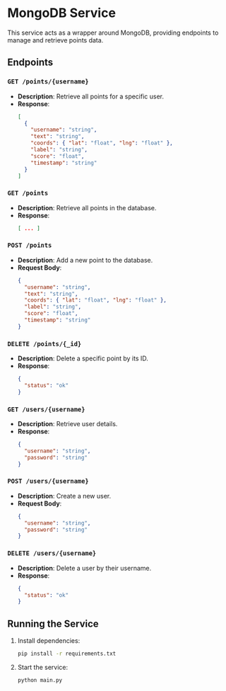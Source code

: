 # MongoDB Service

This service acts as a wrapper around MongoDB, providing endpoints to manage and retrieve points data.

## Endpoints

### `GET /points/{username}`
- **Description**: Retrieve all points for a specific user.
- **Response**:
  ```json
  [
    {
      "username": "string",
      "text": "string",
      "coords": { "lat": "float", "lng": "float" },
      "label": "string",
      "score": "float",
      "timestamp": "string"
    }
  ]
  ```

### `GET /points`
- **Description**: Retrieve all points in the database.
- **Response**:
  ```json
  [ ... ]
  ```

### `POST /points`
- **Description**: Add a new point to the database.
- **Request Body**:
  ```json
  {
    "username": "string",
    "text": "string",
    "coords": { "lat": "float", "lng": "float" },
    "label": "string",
    "score": "float",
    "timestamp": "string"
  }
  ```

### `DELETE /points/{_id}`
- **Description**: Delete a specific point by its ID.
- **Response**:
  ```json
  {
    "status": "ok"
  }
  ```

### `GET /users/{username}`
- **Description**: Retrieve user details.
- **Response**:
  ```json
  {
    "username": "string",
    "password": "string"
  }
  ```

### `POST /users/{username}`
- **Description**: Create a new user.
- **Request Body**:
  ```json
  {
    "username": "string",
    "password": "string"
  }
  ```

### `DELETE /users/{username}`
- **Description**: Delete a user by their username.
- **Response**:
  ```json
  {
    "status": "ok"
  }
  ```

## Running the Service

1. Install dependencies:
   ```bash
   pip install -r requirements.txt
   ```
2. Start the service:
   ```bash
   python main.py
   ```